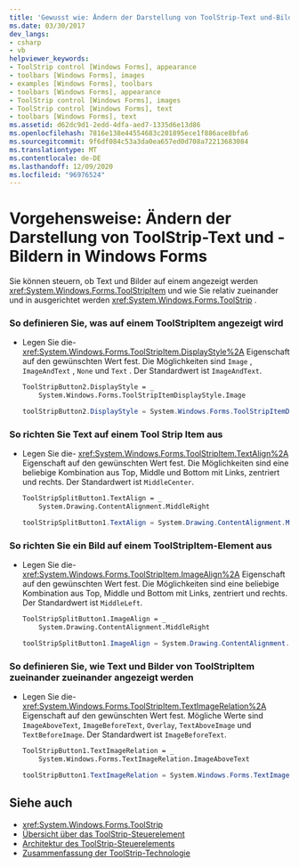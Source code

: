 ```yaml
---
title: 'Gewusst wie: Ändern der Darstellung von ToolStrip-Text und-Bildern'
ms.date: 03/30/2017
dev_langs:
- csharp
- vb
helpviewer_keywords:
- ToolStrip control [Windows Forms], appearance
- toolbars [Windows Forms], images
- examples [Windows Forms], toolbars
- toolbars [Windows Forms], appearance
- ToolStrip control [Windows Forms], images
- ToolStrip control [Windows Forms], text
- toolbars [Windows Forms], text
ms.assetid: d62dc9d1-2edd-4dfa-aed7-1335d6e13d86
ms.openlocfilehash: 7816e138e44554683c201895ece1f886ace8bfa6
ms.sourcegitcommit: 9f6df084c53a3da0ea657ed0d708a72213683084
ms.translationtype: MT
ms.contentlocale: de-DE
ms.lasthandoff: 12/09/2020
ms.locfileid: "96976524"
---
```

# <a name="how-to-change-the-appearance-of-toolstrip-text-and-images-in-windows-forms"></a>Vorgehensweise: Ändern der Darstellung von ToolStrip-Text und -Bildern in Windows Forms
Sie können steuern, ob Text und Bilder auf einem angezeigt werden <xref:System.Windows.Forms.ToolStripItem> und wie Sie relativ zueinander und in ausgerichtet werden <xref:System.Windows.Forms.ToolStrip> .  
  
### <a name="to-define-what-is-displayed-on-a-toolstripitem"></a>So definieren Sie, was auf einem ToolStripItem angezeigt wird  
  
- Legen Sie die- <xref:System.Windows.Forms.ToolStripItem.DisplayStyle%2A> Eigenschaft auf den gewünschten Wert fest. Die Möglichkeiten sind `Image` , `ImageAndText` , `None` und `Text` . Der Standardwert ist `ImageAndText`.  
  
    ```vb  
    ToolStripButton2.DisplayStyle = _  
        System.Windows.Forms.ToolStripItemDisplayStyle.Image  
    ```  
  
    ```csharp  
    toolStripButton2.DisplayStyle = System.Windows.Forms.ToolStripItemDisplayStyle.Image;  
    ```  
  
### <a name="to-align-text-on-a-toolstripitem"></a>So richten Sie Text auf einem Tool Strip Item aus  
  
- Legen Sie die- <xref:System.Windows.Forms.ToolStripItem.TextAlign%2A> Eigenschaft auf den gewünschten Wert fest. Die Möglichkeiten sind eine beliebige Kombination aus Top, Middle und Bottom mit Links, zentriert und rechts. Der Standardwert ist `MiddleCenter`.  
  
    ```vb  
    ToolStripSplitButton1.TextAlign = _  
        System.Drawing.ContentAlignment.MiddleRight  
    ```  
  
    ```csharp  
    toolStripSplitButton1.TextAlign = System.Drawing.ContentAlignment.MiddleRight;  
    ```  
  
### <a name="to-align-an-image-on-a-toolstripitem"></a>So richten Sie ein Bild auf einem ToolStripItem-Element aus  
  
- Legen Sie die- <xref:System.Windows.Forms.ToolStripItem.ImageAlign%2A> Eigenschaft auf den gewünschten Wert fest. Die Möglichkeiten sind eine beliebige Kombination aus Top, Middle und Bottom mit Links, zentriert und rechts. Der Standardwert ist `MiddleLeft`.  
  
    ```vb  
    ToolStripSplitButton1.ImageAlign = _  
        System.Drawing.ContentAlignment.MiddleRight  
    ```  
  
    ```csharp  
    toolStripSplitButton1.ImageAlign = System.Drawing.ContentAlignment.MiddleRight;  
    ```  
  
### <a name="to-define-how-toolstripitem-text-and-images-are-displayed-relative-to-each-other"></a>So definieren Sie, wie Text und Bilder von ToolStripItem zueinander zueinander angezeigt werden  
  
- Legen Sie die- <xref:System.Windows.Forms.ToolStripItem.TextImageRelation%2A> Eigenschaft auf den gewünschten Wert fest. Mögliche Werte sind `ImageAboveText`, `ImageBeforeText`, `Overlay`, `TextAboveImage` und `TextBeforeImage`. Der Standardwert ist `ImageBeforeText`.  
  
    ```vb  
    ToolStripButton1.TextImageRelation = _  
        System.Windows.Forms.TextImageRelation.ImageAboveText  
    ```  
  
    ```csharp  
    toolStripButton1.TextImageRelation = System.Windows.Forms.TextImageRelation.ImageAboveText;  
    ```  
  
## <a name="see-also"></a>Siehe auch

- <xref:System.Windows.Forms.ToolStrip>
- [Übersicht über das ToolStrip-Steuerelement](toolstrip-control-overview-windows-forms.md)
- [Architektur des ToolStrip-Steuerelements](toolstrip-control-architecture.md)
- [Zusammenfassung der ToolStrip-Technologie](toolstrip-technology-summary.md)
